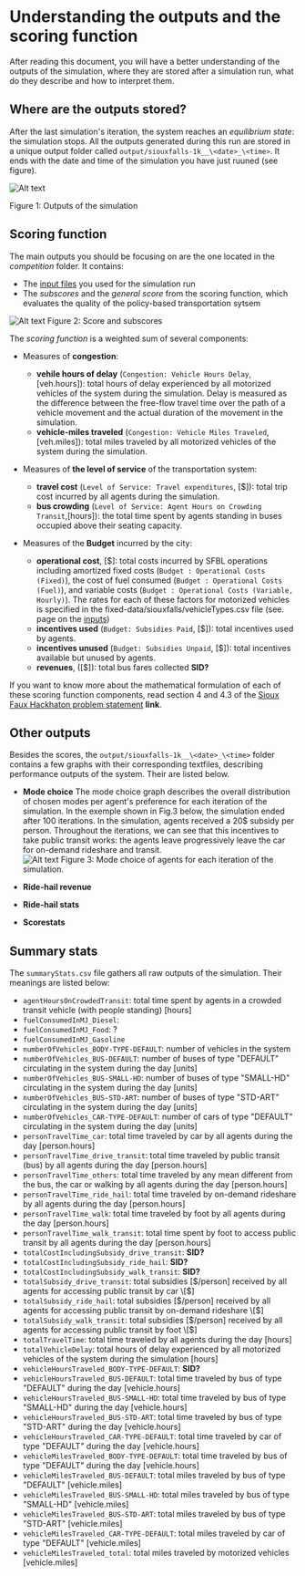 # Understanding the outputs and the scoring function
After reading this document, you will have a better understanding of the outputs of the simulation, where they are stored after a simulation run, what do they describe and how to interpret them.

## Where are the outputs stored?

After the last simulation's iteration, the system reaches an *equilibrium state*: the simulation stops. All the outputs generated during this run are stored in a unique output folder called `output/siouxfalls-1k__\<date>_\<time>`. It ends with the date and time of the simulation you have just ruuned (see figure).

![Alt text](https://github.com/vgolfier/Uber-Prize-Starter-Kit/blob/master/Images/Output_folder_2.png)

Figure 1: Outputs of the simulation

## Scoring function

The main outputs you should be focusing on are the one located in the *competition* folder. It contains: 

* The [input files](https://github.com/vgolfier/Uber-Prize-Starter-Kit/blob/master/docs/Which-inputs-should-I-optimize%3F.md) you used for the simulation run
* The *subscores* and the *general score* from the scoring function, which evaluates the quality of the policy-based transportation sytsem 

![Alt text](https://github.com/vgolfier/Uber-Prize-Starter-Kit/blob/master/Images/The_scoring_function.png)
Figure 2: Score and subscores

The *scoring function* is a weighted sum of several components: 
* Measures of **congestion**:
  * **vehile hours of delay** (`Congestion: Vehicle Hours Delay`, \[veh.hours]): total hours of delay experienced by all motorized vehicles of the system during the simulation. Delay is measured as the difference between the free-flow travel time over the path of a vehicle movement and the actual duration of the movement in the simulation. 
  * **vehicle-miles traveled** (`Congestion: Vehicle Miles Traveled`, \[veh.miles]): total miles traveled by all motorized vehicles of the system during the simulation.

* Measures of **the level of service** of the transportation system:
  * **travel cost** (`Level of Service: Travel expenditures`, \[$]): total trip cost incurred by all agents during the simulation. 
  * **bus crowding** (`Level of Service: Agent Hours on Crowding Transit`,\[hours]): the total time spent by agents standing in buses occupied above their seating capacity. 

* Measures of the **Budget** incurred by the city:
  * **operational cost**, \[$]: total costs incurred by SFBL operations including amortized fixed costs (`Budget : Operational Costs (Fixed)`), the cost of fuel consumed (`Budget : Operational Costs (Fuel)`), and variable costs (`Budget : Operational Costs (Variable, Hourly)`). The rates for each of these factors for motorized vehicles is specified in the fixed-data/siouxfalls/vehicleTypes.csv file (see. page on the [inputs](https://github.com/vgolfier/Uber-Prize-Starter-Kit-/blob/master/docs/Which-inputs-should-I-optimize%3F.md))
  * **incentives used** (`Budget: Subsidies Paid`, \[$]): total incentives used by agents.
  * **incentives unused** (`Budget: Subsidies Unpaid`, \[$]): total incentives available but unused by agents. 
  * **revenues**, (\[$]): total bus fares collected **SID?**

If you want to know more about the mathematical formulation of each of these scoring function components, read section 4 and  4.3 of the [Sioux Faux Hackhaton problem statement]() **link**.

## Other outputs

Besides the scores, the `output/siouxfalls-1k__\<date>_\<time>` folder contains a few graphs with their corresponding textfiles, describing performance outputs of the system. Their are listed below.

* **Mode choice**
The mode choice graph describes the overall distribution of chosen modes per agent's preference for each iteration of the simulation. In the exemple shown in Fig.3 below, the simulation ended after 100 iterations. In the simulation, agents received a 20$ subsidy per person. Throughout the iterations, we can see that this incentives to take public transit works: the agents leave progressively leave the car for on-demand rideshare and transit.    
![Alt text](https://github.com/vgolfier/Uber-Prize-Starter-Kit/blob/master/Images/Mode_choice_histogram.png)
Figure 3: Mode choice of agents for each iteration of the simulation.

* **Ride-hail revenue**

* **Ride-hail stats**

* **Scorestats**

## Summary stats

The `summaryStats.csv` file gathers all raw outputs of the simulation. Their meanings are listed below:

* `agentHoursOnCrowdedTransit`: total time spent by agents in a crowded transit vehicle (with people standing) \[hours]
* `fuelConsumedInMJ_Diesel`:  
* `fuelConsumedInMJ_Food`: ?
* `fuelConsumedInMJ_Gasoline`
* `numberOfVehicles_BODY-TYPE-DEFAULT`: number of vehicles in the system 
* `numberOfVehicles_BUS-DEFAULT`: number of buses of type "DEFAULT" circulating in the system during the day \[units]
* `numberOfVehicles_BUS-SMALL-HD`: number of buses of type "SMALL-HD" circulating in the system during the day \[units]
* `numberOfVehicles_BUS-STD-ART`: number of buses of type "STD-ART" circulating in the system during the day \[units]
* `numberOfVehicles_CAR-TYPE-DEFAULT`: number of cars of type "DEFAULT" circulating in the system during the day \[units]
* `personTravelTime_car`: total time traveled by car by all agents during the day \[person.hours]
* `personTravelTime_drive_transit`: total time traveled by public transit (bus) by all agents during the day \[person.hours]
* `personTravelTime_others`: total time traveled by any  mean different from the bus, the car or walking by all agents during the day \[person.hours]
* `personTravelTime_ride_hail`: total time traveled by on-demand rideshare by all agents during the day \[person.hours]
* `personTravelTime_walk`: total time traveled by foot by all agents during the day \[person.hours]
* `personTravelTime_walk_transit`: total time spent by foot to access public transit by all agents during the day \[person.hours]
* `totalCostIncludingSubsidy_drive_transit`: **SID?**
* `totalCostIncludingSubsidy_ride_hail`: **SID?**
* `totalCostIncludingSubsidy_walk_transit`: **SID?**
* `totalSubsidy_drive_transit`: total subsidies \[$/person] received by all agents for accessing public transit by car \[$] 
* `totalSubsidy_ride_hail`: total subsidies \[$/person] received by all agents for accessing public transit by on-demand rideshare \[$] 
* `totalSubsidy_walk_transit`: total subsidies \[$/person] received by all agents for accessing public transit by foot \[$] 
* `totalTravelTime`: total time traveled by all agents during the day \[hours]
* `totalVehicleDelay`: total hours of delay experienced by all motorized vehicles of the system during the simulation \[hours]
* `vehicleHoursTraveled_BODY-TYPE-DEFAULT`: **SID?**
* `vehicleHoursTraveled_BUS-DEFAULT`: total time traveled by bus of type "DEFAULT" during the day \[vehicle.hours] 
* `vehicleHoursTraveled_BUS-SMALL-HD`: total time traveled by bus of type "SMALL-HD" during the day \[vehicle.hours] 
* `vehicleHoursTraveled_BUS-STD-ART`: total time traveled by bus of type "STD-ART" during the day \[vehicle.hours] 
* `vehicleHoursTraveled_CAR-TYPE-DEFAULT`: total time traveled by car of type "DEFAULT" during the day \[vehicle.hours] 
* `vehicleMilesTraveled_BODY-TYPE-DEFAULT`: total time traveled by bus of type "DEFAULT" during the day \[vehicle.hours] 
* `vehicleMilesTraveled_BUS-DEFAULT`: total miles traveled by bus of type "DEFAULT" \[vehicle.miles]
* `vehicleMilesTraveled_BUS-SMALL-HD`: total miles traveled by bus of type "SMALL-HD" \[vehicle.miles]
* `vehicleMilesTraveled_BUS-STD-ART`: total miles traveled by bus of type "STD-ART" \[vehicle.miles]
* `vehicleMilesTraveled_CAR-TYPE-DEFAULT`: total miles traveled by car of type "DEFAULT" \[vehicle.miles]
* `vehicleMilesTraveled_total`: total miles traveled by motorized vehicles \[vehicle.miles]
